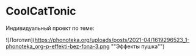 # CoolCatTonic
Индивидуальный проект по теме: 


![Логотип](https://phonoteka.org/uploads/posts/2021-04/1619296523_1-phonoteka_org-p-effekti-bez-fona-3.png ""Эффекты пушка"")
